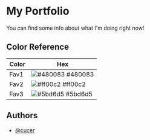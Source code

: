 
# My Portfolio

You can find some info about what I'm doing right now!

## Color Reference

| Color             | Hex                                                                |
| ----------------- | ------------------------------------------------------------------ |
| Fav1 | ![#480083](https://via.placeholder.com/10/480083?text=+) #480083 |
| Fav2 | ![#ff00c2](https://via.placeholder.com/10/ff00c2?text=+) #ff00c2 |
| Fav3 | ![#5bd6d5](https://via.placeholder.com/10/5bd6d5?text=+) #5bd6d5 |


## Authors

- [@cucer](https://www.github.com/cucer)

